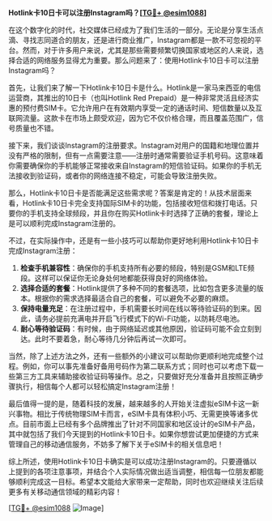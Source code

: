 **Hotlink卡10日卡可以注册Instagram吗？[[TG💪+ @esim1088](https://t.me/s/esim1088)]**

在这个数字化的时代，社交媒体已经成为了我们生活的一部分。无论是分享生活点滴、寻找志同道合的朋友，还是进行商业推广，Instagram都是一款不可忽视的平台。然而，对于许多用户来说，尤其是那些需要频繁切换国家或地区的人来说，选择合适的网络服务显得尤为重要。那么问题来了：使用Hotlink卡10日卡可以注册Instagram吗？

首先，让我们来了解一下Hotlink卡10日卡是什么。Hotlink是一家马来西亚的电信运营商，其推出的10日卡（也叫Hotlink Red Prepaid）是一种非常灵活且经济实惠的预付费SIM卡。它允许用户在有效期内享受一定的通话时间、短信数量以及互联网流量。这款卡在市场上颇受欢迎，因为它不仅价格合理，而且覆盖范围广，信号质量也不错。

接下来，我们谈谈Instagram的注册要求。Instagram对用户的国籍和地理位置并没有严格的限制，但有一点需要注意——注册时通常需要验证手机号码。这意味着你需要确保你的手机能够正常接收来自Instagram的短信验证码。如果你的手机无法接收到验证码，或者你的网络连接不稳定，可能会导致注册失败。

那么，Hotlink卡10日卡是否能满足这些需求呢？答案是肯定的！从技术层面来看，Hotlink卡10日卡完全支持国际SIM卡的功能，包括接收短信和拨打电话。只要你的手机支持全球频段，并且你在购买Hotlink卡时选择了正确的套餐，理论上是可以顺利完成Instagram注册的。

不过，在实际操作中，还是有一些小技巧可以帮助你更好地利用Hotlink卡10日卡完成Instagram注册：

1. **检查手机兼容性**：确保你的手机支持所有必要的频段，特别是GSM和LTE频段。这样可以保证你无论身处何地都能获得良好的网络体验。
2. **选择合适的套餐**：Hotlink提供了多种不同的套餐选项，比如包含更多流量的版本。根据你的需求选择最适合自己的套餐，可以避免不必要的麻烦。
3. **保持电量充足**：在注册过程中，手机需要长时间在线以等待验证码的到来。因此，请务必提前充满电并开启飞行模式下的Wi-Fi功能，以防耗尽电池。
4. **耐心等待验证码**：有时候，由于网络延迟或其他原因，验证码可能不会立刻到达。此时不要着急，耐心等待几分钟后再试一次即可。

当然，除了上述方法之外，还有一些额外的小建议可以帮助你更顺利地完成整个过程。例如，你可以事先准备好备用号码作为第二联系方式；同时也可以考虑下载一些第三方工具来辅助接收验证码等操作。总之，只要做好充分准备并且按照正确步骤执行，相信每个人都可以轻松搞定Instagram注册！

最后值得一提的是，随着科技的发展，越来越多的人开始关注虚拟eSIM卡这一新兴事物。相比于传统物理SIM卡而言，eSIM卡具有体积小巧、无需更换等诸多优点。目前市面上已经有多个品牌推出了针对不同国家和地区设计的eSIM卡产品，其中就包括了我们今天提到的Hotlink卡10日卡。如果你想尝试更加便捷的方式来管理自己的移动通信服务，不妨多了解下关于eSIM卡的相关信息吧！

综上所述，使用Hotlink卡10日卡确实是可以成功注册Instagram的。只要遵循以上提到的各项注意事项，并结合个人实际情况做出适当调整，相信每一位朋友都能够顺利完成这一目标。希望本文能给大家带来一定帮助，同时也欢迎继续关注后续更多有关移动通信领域的精彩内容！

[[TG💪+ @esim1088](https://t.me/s/esim1088) ![Image](https://i.postimg.cc/4NQfJmqS/Snipaste-2025-05-13-00-14-12.png)]